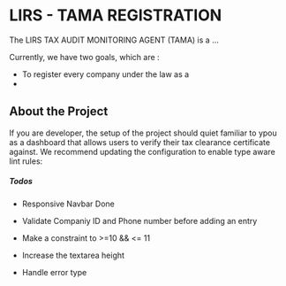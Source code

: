 # LIRS - TAMA REGISTRATION

The LIRS TAX AUDIT MONITORING AGENT (TAMA) is a ...

Currently, we have two goals, which are :

- To register every company under the law as a 
- 

## About the Project

If you are developer, the setup of the project should quiet familiar to ypou as a dashboard that allows users to verify their tax clearance certificate against. We recommend updating the configuration to enable type aware lint rules:
 
##### Todos
- Responsive Navbar Done

- Validate Companiy ID and Phone number before adding an entry
- Make a constraint to >=10 && <= 11
- Increase the textarea height

- Handle error type
 <!-- 
 {
    "message": "Request failed with status code 422",
    "name": "AxiosError",
    "stack": "AxiosError: Request failed with status code 422\n    at settle (http://localhost:5173/node_modules/.vite/deps/axios.js?v=6caf4914:1203:12)\n    at XMLHttpRequest.onloadend (http://localhost:5173/node_modules/.vite/deps/axios.js?v=6caf4914:1420:7)\n    at Axios.request (http://localhost:5173/node_modules/.vite/deps/axios.js?v=6caf4914:1780:41)\n    at async addFiles (http://localhost:5173/src/Api.js?t=1714672862756:65:20)\n    at async submitForm (http://localhost:5173/src/Components/Container4.tsx?t=1714672862756:50:19)",
    "config": {
        "transitional": {
            "silentJSONParsing": true,
            "forcedJSONParsing": true,
            "clarifyTimeoutError": false
        },
        "adapter": [
            "xhr",
            "http"
        ],
        "transformRequest": [
            null
        ],
        "transformResponse": [
            null
        ],
        "timeout": 0,
        "xsrfCookieName": "XSRF-TOKEN",
        "xsrfHeaderName": "X-XSRF-TOKEN",
        "maxContentLength": -1,
        "maxBodyLength": -1,
        "env": {},
        "headers": {
            "Accept": "application/json, text/plain, */*",
            "Content-Type": "application/json",
            "Access-Control-Allow-Origin": "http://localhost:5173"
        },
        "method": "post",
        "url": "http://localhost/API/tcc/createFiles.php",
        "data": "{\"dirCert\":\"C:\\\\fakepath\\\\IMM5832E.pdf\",\"lasCard\":\"C:\\\\fakepath\\\\Basic Information.pdf\",\"techEvidence\":\"C:\\\\fakepath\\\\howtopplyforacholarships-apr2023.pdf\"}"
    },
    "code": "ERR_BAD_REQUEST",
    "status": 422
}
 -->
